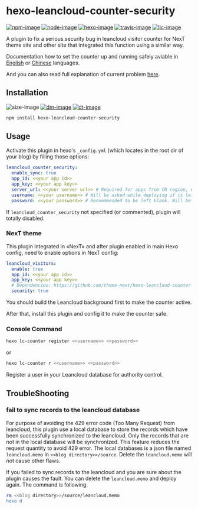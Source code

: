 # hexo-leancloud-counter-security

[![npm-image]][npm-url]
[![node-image]][node-url]
[![hexo-image]][hexo-url]
[![travis-image]][travis-url]
[![lic-image]](LICENSE)

A plugin to fix a serious security bug in leancloud visitor counter for NexT theme site and other site that integrated this function using a similar way.

Documentation how to set the counter up and running safely aviable in [English](https://github.com/theme-next/hexo-theme-next/blob/master/docs/LEANCLOUD-COUNTER-SECURITY.md) or [Chinese](https://github.com/theme-next/hexo-theme-next/blob/master/docs/zh-CN/LEANCLOUD-COUNTER-SECURITY.md) languages.

And you can also read full explanation of current problem [here](https://leaferx.online/2018/02/11/lc-security/).

## Installation

![size-image]
[![dm-image]][npm-url]
[![dt-image]][npm-url]

```bash
npm install hexo-leancloud-counter-security
```

## Usage

Activate this plugin in hexo's `_config.yml` (which locates in the root dir of your blog) by filling those options:

```yml
leancloud_counter_security:
  enable_sync: true
  app_id: <<your app id>>
  app_key: <<your app key>>
  server_url: <<your server url>> # Required for apps from CN region, eg: https://leancloud.cn
  username: <<your username>> # Will be asked while deploying if is left blank
  password: <<your password>> # Recommmended to be left blank. Will be asked while deploying if is left blank
```

If `leancloud_counter_security` not specified (or commented), plugin will totally disabled.

### NexT theme

This plugin integrated in «NexT» and after plugin enabled in main Hexo config, need to enable options in NexT config:

```yml
leancloud_visitors:
  enable: true
  app_id: <<your app id>>
  app_key: <<your app key>>
  # Dependencies: https://github.com/theme-next/hexo-leancloud-counter-security
  security: true
```

You should build the Leancloud background first to make the counter active.

After that, install this plugin and config it to make the counter safe.

### Console Command

```bash
hexo lc-counter register <<username>> <<password>>
```

or

```bash
hexo lc-counter r <<username>> <<password>>
```

Register a user in your Leancloud database for authority control.

## TroubleShooting

### fail to sync records to the leancloud database

For purpose of avoiding the 429 error code (Too Many Request) from leancloud, this plugin use a local database to store the records which have been successfully synchronized to the leancloud. Only the records that are not in the local database will be synchronized. This feature reduces the request quantity to avoid 429 error. The local databases is a json file named `leancloud.memo` in `<<blog directory>>/source`. Delete the `leancloud.memo` will not cause other flaws.

If you failed to sync records to the leancloud and you are sure about the plugin causes the fault. You can delete the `leancloud.memo` and deploy again. The command is following.

```bash
rm <<blog directory>>/source/leancloud.memo
hexo d
```

[npm-image]: https://img.shields.io/npm/v/hexo-leancloud-counter-security?style=flat-square
[node-image]: https://img.shields.io/node/v/hexo-leancloud-counter-security?style=flat-square
[hexo-image]: https://img.shields.io/badge/hexo-%3E%3D%203.0-blue?style=flat-square
[travis-image]: https://img.shields.io/travis/theme-next/hexo-leancloud-counter-security/master?style=flat-square
[lic-image]: https://img.shields.io/npm/l/hexo-leancloud-counter-security?style=flat-square

[size-image]: https://img.shields.io/github/languages/code-size/theme-next/hexo-leancloud-counter-security?style=flat-square
[dm-image]: https://img.shields.io/npm/dm/hexo-leancloud-counter-security?style=flat-square
[dt-image]: https://img.shields.io/npm/dt/hexo-leancloud-counter-security?style=flat-square

[npm-url]: https://www.npmjs.com/package/hexo-leancloud-counter-security
[node-url]: https://nodejs.org/en/download/releases
[hexo-url]: https://hexo.io
[travis-url]: https://travis-ci.org/theme-next/hexo-leancloud-counter-security?branch=master
